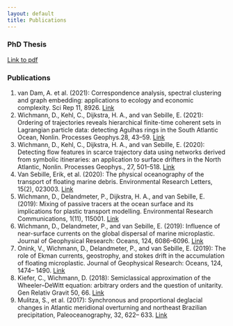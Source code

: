 ```yaml
---
layout: default
title: Publications
---
```


### PhD Thesis

[Link to pdf](https://davidwichmann.github.io/PhDThesis_DWichmann_compressed.pdf)


### Publications

1. van Dam, A. et al. (2021): Correspondence analysis, spectral clustering and graph embedding: applications to ecology and economic complexity. Sci Rep 11, 8926. [Link](https://doi.org/10.1038/s41598-021-87971-9)
2. Wichmann, D., Kehl, C., Dijkstra, H. A., and van Sebille, E. (2021): Ordering of trajectories reveals hierarchical finite-time coherent sets in Lagrangian particle data: detecting Agulhas rings in the South Atlantic Ocean, Nonlin. Processes Geophys.28, 43–59. [Link](https://doi.org/10.5194/npg-28-43-2021)
3. Wichmann, D., Kehl, C., Dijkstra, H. A., and van Sebille, E. (2020): Detecting flow features in scarce trajectory data using networks derived from symbolic itineraries: an application to surface drifters in the North Atlantic, Nonlin. Processes Geophys., 27, 501–518. [Link](https://doi.org/10.5194/npg-27-501-2020)
4. Van Sebille, Erik, et al. (2020): The physical oceanography of the transport of floating marine debris. Environmental Research Letters, 15(2), 023003. [Link](https://doi.org/10.1088/1748-9326/ab6d7d)
5. Wichmann, D., Delandmeter, P., Dijkstra, H. A., and van Sebille, E. (2019): Mixing of passive tracers at the ocean surface and its implications for plastic transport modelling. Environmental Research Communications, 1(11), 115001. [Link](https://doi.org/10.1088/2515-7620/ab4e77)
6. Wichmann, D., Delandmeter, P., and van Sebille, E. (2019): Influence of near-surface currents on the global dispersal of marine microplastic. Journal of Geophysical Research: Oceans, 124, 6086–6096. [Link](https://doi.org/10.1029/2019JC015328)
7. Onink, V., Wichmann, D., Delandmeter, P., and van Sebille, E. (2019): The role of Ekman currents, geostrophy, and stokes drift in the accumulation of floating microplastic. Journal of Geophysical Research: Oceans, 124, 1474– 1490. [Link](https://doi.org/10.1029/2018JC014547)
8. Kiefer, C., Wichmann, D. (2018): Semiclassical approximation of the Wheeler–DeWitt equation: arbitrary orders and the question of unitarity. Gen Relativ Gravit 50, 66. [Link](https://doi.org/10.1007/s10714-018-2390-4)
9. Mulitza, S., et al. (2017): Synchronous and proportional deglacial changes in Atlantic meridional overturning and northeast Brazilian precipitation, Paleoceanography, 32, 622– 633. [Link](https://doi.org/10.1002/2017PA003084)
